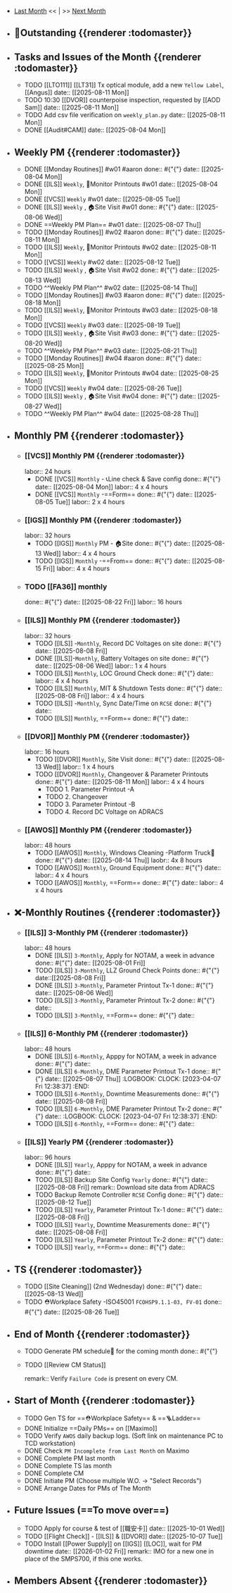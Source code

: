 - [Last Month]([[Monthly/2025-07]]) << | >> [Next Month]([[Monthly/2025-09]])
- ## 📌Outstanding {{renderer :todomaster}}
- ## Tasks and Issues of the Month {{renderer :todomaster}}
	- TODO [[LTO111]] [[LT31]] Tx optical module, add a new `Yellow Label`, [[Angus]]
	  date:: [[2025-08-11 Mon]]
	- TODO 10:30 [[DVOR]] counterpoise inspection, requested by [[AOD Sam]]
	  date:: [[2025-08-11 Mon]]
	- TODO Add csv file verification on `weekly_plan.py`
	  date::  [[2025-08-11 Mon]]
	- DONE [[Audit#CAM]]
	  date:: [[2025-08-04 Mon]]
- ## Weekly PM {{renderer :todomaster}}
	- DONE [[Monday Routines]] #w01 #aaron 
	  done:: #{"{"}
	  date:: [[2025-08-04 Mon]]
	- DONE [[ILS]] `Weekly`, 📄Monitor Printouts #w01
	  date:: [[2025-08-04 Mon]]
	- DONE [[VCS]] `Weekly` #w01
	  date:: [[2025-08-05 Tue]]
	- DONE [[ILS]] `Weekly` ,  🏠️Site Visit #w01
	  done:: #{"{"}
	  date:: [[2025-08-06 Wed]]
	- DONE  ==Weekly PM Plan== #w01 
	  date:: [[2025-08-07 Thu]]
	- TODO [[Monday Routines]] #w02 #aaron 
	  done:: #{"{"}
	  date:: [[2025-08-11 Mon]]
	- TODO  [[ILS]] `Weekly`, 📄Monitor Printouts  #w02
	  date:: [[2025-08-11 Mon]]
	- TODO  [[VCS]] `Weekly` #w02
	  date:: [[2025-08-12 Tue]]
	- TODO  [[ILS]] `Weekly` ,  🏠️Site Visit #w02
	  done:: #{"{"}
	  date:: [[2025-08-13 Wed]]
	- TODO  ^^Weekly PM Plan^^ #w02 
	  date:: [[2025-08-14 Thu]]
	- TODO [[Monday Routines]] #w03 #aaron 
	  done:: #{"{"}
	  date:: [[2025-08-18 Mon]]
	- TODO [[ILS]] `Weekly`, 📄Monitor Printouts #w03 
	  date:: [[2025-08-18 Mon]]
	- TODO [[VCS]] `Weekly` #w03
	  date:: [[2025-08-19 Tue]]
	- TODO [[ILS]] `Weekly` ,  🏠️Site Visit #w03
	  done:: #{"{"}
	  date:: [[2025-08-20 Wed]]
	- TODO ^^Weekly PM Plan^^ #w03 
	  date:: [[2025-08-21 Thu]]
	- TODO [[Monday Routines]] #w04 #aaron 
	  done:: #{"{"}
	  date:: [[2025-08-25 Mon]]
	- TODO [[ILS]] `Weekly`, 📄Monitor Printouts #w04
	  date:: [[2025-08-25 Mon]]
	- TODO [[VCS]] `Weekly` #w04
	  date:: [[2025-08-26 Tue]]
	- TODO [[ILS]] `Weekly` ,  🏠️Site Visit #w04
	  done:: #{"{"}
	  date:: [[2025-08-27 Wed]]
	- TODO ^^Weekly PM Plan^^ #w04 
	  date:: [[2025-08-28 Thu]]
- ## Monthly PM {{renderer :todomaster}}
	- ### [[VCS]] Monthly PM {{renderer :todomaster}}
	  labor:: 24 hours
		- DONE [[VCS]] `Monthly` - 📞Line check & Save config
		  done:: #{"{"}
		  date:: [[2025-08-04 Mon]]
		  labor::  4 x 4 hours
		- DONE [[VCS]] `Monthly` -==Form== 
		  done:: #{"{"}
		  date:: [[2025-08-05 Tue]]
		  labor::  2 x 4 hours
	- ### [[IGS]] Monthly PM {{renderer :todomaster}}
	  labor:: 32 hours
		- TODO [[IGS]] `Monthly` PM - 🏠️Site
		  done:: #{"{"}
		  date:: [[2025-08-13 Wed]]
		  labor:: 4 x 4 hours
		- TODO [[IGS]] `Monthly` -==From== 
		  done:: #{"{"}
		  date:: [[2025-08-15 Fri]]
		  labor::  4 x 4 hours
	- ### TODO [[FA36]] monthly 
	  done:: #{"{"}
	  date:: [[2025-08-22 Fri]]
	  labor:: 16 hours
	- ### [[ILS]] Monthly PM {{renderer :todomaster}}
	  labor:: 32 hours
		- TODO [[ILS]] -`Monthly`, Record DC Voltages on site 
		  done:: #{"{"}
		  date:: [[2025-08-08 Fri]]
		- DONE [[ILS]]-`Monthly`, Battery Voltages on site 
		  done:: #{"{"}
		  date:: [[2025-08-06 Wed]]
		  labor:: 1 x 4 hours
		- TODO [[ILS]] `Monthly`, LOC Ground Check 
		  done:: #{"{"}
		  date:: 
		  labor:: 4 x 4 hours
		- TODO [[ILS]] `Monthly`, MIT & Shutdown Tests 
		  done:: #{"{"}
		  date:: [[2025-08-08 Fri]]
		  labor:: 4 x 4 hours
		- TODO [[ILS]] -`Monthly`, Sync Date/Time on `RCSE` 
		  done:: #{"{"}
		  date::
		- TODO [[ILS]] `Monthly`, ==Form== 
		  done:: #{"{"}
		  date::
	- ### [[DVOR]] Monthly PM {{renderer :todomaster}}
	  labor:: 16 hours
		- TODO [[DVOR]] `Monthly`, Site Visit
		  done:: #{"{"}
		  date:: [[2025-08-13 Wed]]
		  labor:: 1 x 4 hours
		- TODO [[DVOR]] `Monthly`, Changeover & Parameter Printouts
		  done:: #{"{"}
		  date:: [[2025-08-11 Mon]]
		  labor:: 4 x 4 hours
			- TODO 1. Parameter Printout -A
			- TODO 2. Changeover
			- TODO 3. Parameter Printout -B
			- TODO 4. Record DC Voltage on ADRACS
	- ### [[AWOS]] Monthly PM {{renderer :todomaster}}
	  labor:: 48 hours
		- TODO [[AWOS]] `Monthly`, Windows Cleaning -Platform Truck🚛
		  done:: #{"{"}
		  date:: [[2025-08-14 Thu]]
		  laobr:: 4x 8 hours
		- TODO [[AWOS]] `Monthly`, Ground Equipment
		  done:: #{"{"}
		  date::
		  labor:: 4 x 4 hours
		- TODO [[AWOS]] `Monthly`, ==Form== 
		  done:: #{"{"}
		  date:: 
		  labor:: 4 x 4 hours
- ## ❌-Monthly Routines {{renderer :todomaster}}
	- ### [[ILS]] 3-Monthly PM {{renderer :todomaster}}
	  labor:: 48 hours
		- DONE [[ILS]]  `3-Monthly`, Apply for NOTAM, a week in advance 
		  done:: #{"{"}
		  date:: [[2025-08-01 Fri]]
		- TODO [[ILS]]  `3-Monthly`, LLZ Ground Check Points 
		  done:: #{"{"}
		  date::[[2025-08-08 Fri]]
		- DONE [[ILS]]  `3-Monthly`, Parameter Printout Tx-1
		  done:: #{"{"}
		  date:: [[2025-08-06 Wed]]
		- TODO [[ILS]]  `3-Monthly`, Parameter Printout Tx-2
		  done:: #{"{"}
		  date::
		- TODO [[ILS]] `3-Monthly`, ==Form== 
		  done:: #{"{"}
		  date::
	- ### [[ILS]] 6-Monthly PM {{renderer :todomaster}}
	  labor:: 48 hours
		- DONE [[ILS]] `6-Monthly`, Apppy for NOTAM, a week in advance 
		  done:: #{"{"}
		  date::
		- DONE [[ILS]] `6-Monthly`, DME Parameter Printout Tx-1
		  done:: #{"{"}
		  date:: [[2025-08-07 Thu]]
		  :LOGBOOK:
		  CLOCK: [2023-04-07 Fri 12:38:37]
		  :END:
		- TODO [[ILS]] `6-Monthly`, Downtime Measurements
		  done:: #{"{"}
		  date:: [[2025-08-08 Fri]]
		- TODO [[ILS]] `6-Monthly`, DME Parameter Printout Tx-2
		  done:: #{"{"}
		  date::
		  :LOGBOOK:
		  CLOCK: [2023-04-07 Fri 12:38:37]
		  :END:
		- TODO [[ILS]] `6-Monthly`, ==Form== 
		  done:: #{"{"}
		  date::
	- ### [[ILS]] Yearly PM {{renderer :todomaster}}
	  labor:: 96 hours
		- DONE [[ILS]] `Yearly`, Apppy for NOTAM, a week in advance 
		  done:: #{"{"}
		  date::
		- TODO [[ILS]] Backup Site Config  `Yearly`
		  done:: #{"{"}
		  date:: [[2025-08-08 Fri]]
		  remark:: Download site data from ADRACS
		- TODO Backup Remote Controller `RCSE` Config
		  done:: #{"{"}
		  date:: [[2025-08-12 Tue]]
		- TODO [[ILS]] `Yearly`, Parameter Printout Tx-1
		  done:: #{"{"}
		  date:: [[2025-08-08 Fri]]
		- TODO [[ILS]] `Yearly`, Downtime Measurements
		  done:: #{"{"}
		  date:: [[2025-08-08 Fri]]
		- TODO [[ILS]] `Yearly`, Parameter Printout Tx-2
		  done:: #{"{"}
		  date::
		- TODO [[ILS]] `Yearly`, ==Form==
		  done:: #{"{"}
		  date::
- ## TS {{renderer :todomaster}}
	- TODO [[Site Cleaning]] (2nd Wednesday) 
	  done:: #{"{"}
	  date:: [[2025-08-13 Wed]]
	- TODO ⛑️Workplace Safety -ISO45001 `FCOHSP9.1.1-03, FV-01`
	  done:: #{"{"}
	  date:: [[2025-08-26 Tue]]
- ## End of Month {{renderer :todomaster}}
	- TODO Generate PM schedule📅 for the coming month
	  done:: #{"{"}
	- TODO [[Review CM Status]]
	  
	  remark:: Verify `Failure Code` is present on every CM.
- ## Start of Month {{renderer :todomaster}}
	- TODO Gen TS for ==⛑️Workplace Safety== & ==🪜Ladder==
	- DONE Initialize ==Daily PMs== on [[Maximo]]
	- TODO Verify `AWOS` daily backup logs. (Soft link on maintenance PC to TCD workstation)
	- DONE Check `PM Incomplete from Last Month` on Maximo
	- DONE Complete PM last month
	- DONE Complete TS las month
	- DONE Complete CM
	- DONE Initiate PM (Choose multiple W.O. -> "Select Records")
	- DONE Arrange Dates for PMs of The Month
- ## Future Issues (==To move over==)
	- TODO Apply for course & test of [[職安卡]]
	  date:: [[2025-10-01 Wed]]
	- TODO [[Flight Check]] - [[ILS]] & [[DVOR]]
	  date:: [[2025-10-07 Tue]]
	- TODO Install [[Power Supply]] on [[IGS]] [[LOC]], wait for PM downtime
	  date:: [[2026-01-02 Fri]]
	  remark:: IMO for a new one in place of the SMPS700, if this one works.
- ## Members Absent {{renderer :todomaster}}